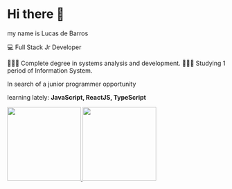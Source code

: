 # Hi there 👋
  
   my name is Lucas de Barros 
   
   💻 Full Stack Jr Developer
   
👨🏻‍🎓 Complete degree in systems analysis and development.
👨🏻‍🎓  Studying 1 period of Information System.
   
   In search of a junior programmer opportunity
   
   learning lately: **JavaScript, ReactJS, TypeScript** 
   
<div>
  <a href="https://github.com/lucas5025">
  <img height="170em" src="https://github-readme-stats.vercel.app/api?username=lucas5025&show_icons=true&theme=dracula&include_all_commits=true&count_private=true"/>
  <img height="170em" src="https://github-readme-stats.vercel.app/api/top-langs/?username=lucas5025&layout=compact&langs_count=7&theme=dracula"/>
</div>


